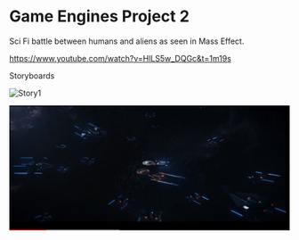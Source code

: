 # Game Engines Project 2
 
Sci Fi battle between humans and aliens as seen in Mass Effect. 

https://www.youtube.com/watch?v=HlLS5w_DQGc&t=1m19s

Storyboards 

![Story1](https://github.com/OisinR/GE2Assignment/1.png)


![Scene3](https://github.com/cfagan93/GameEngine_StarTrek_ChrisFagan/blob/master/StarTrekStoryBoard/Scene_3.JPG)
